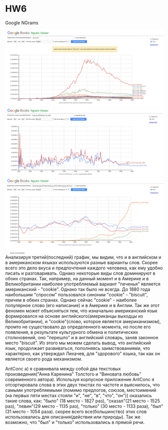 # HW6
Google NGrams

![картиночка 1](https://github.com/albinafesenko123/HW6/blob/master/2018-03-28_00-19-24.png)
![картиночка 2](https://github.com/albinafesenko123/HW6/blob/master/2018-03-28_00-35-04.png)
![картиночка 3](https://github.com/albinafesenko123/HW6/blob/master/2018-03-28_00-43-16.png)
Анализируя третий(последний) график, мы видим, что и в английском и в американском яхыках используются разные варианты слов. Скорее всего это дело вкуса и предпочтения каждого человека, как ему удобно писать и разговаривать. Однако некоторые виды слов доминируют в обоих странах. Так, например, на данный момент и в Америке и в Великобритании наиболее употребляемый вариант "печенья" является американский - "сookie". Однако так было не всегда. До 1880 года наибольшим "спросом" пользовался синоним "сookie" - "biscuit", причем в обеих странах. Однако сейчас "сookie" - наиболее популярное слово (его написание) и в Америке и в Англии. Так же этот феномен может объясняться тем, что изначально американский язык формировался на основе английского(американцы выходцы из Великобритании), и "сookie"(слово, которое является американизмом), промто не существовало до определенного момента, но после его появления, в результате культурного обмена и политических столкновений, оно "перешло" и в английский словарь, заняв законное место "biscuit". Из этого мы можем сделать вывод, что английский язык, продолжает развиваться, пополняясь заимствованиями, что характерно, как утверждал Лихачев, для "здорового" языка, так как он является своего рода механизмом.

AntConc
a) я сравнивала между собой два текстовых произведения("Анна Каренина" Толстого и "Виновата любовь" современного автора). Используя корпусное приложение AntConc я отсортировала слова в этих двух текстах по частоте и выяснилось, что самыми употребляемыми (помимо предлогов, союзов, местоимений (на первых пяти местах стояли "и", "не", "в", "что", "он")) оказались такие слова, как: "было" (18 место - 1827 раз), "сказал"(21 место - 1525 раз), "левин"(29 место - 1135 раз), "только" (30 место - 1133 раза), "был" (31 место - 1054 раза). скорее всего все(большинство) этих слов использовались для описания(действия или природы). Так же возможно, что "был" и "только" использовались в прямой речи.
